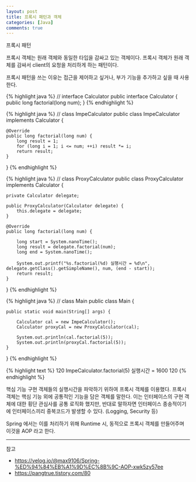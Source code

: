 ```yaml
---
layout: post
title: 프록시 패턴과 객체
categories: [Java]
comments: true
---
```


프록시 패턴

프록시 객체는 원래 객체와 동일한 타입을 감싸고 있는 객체이다. 프록시 객체가 원래 객체를 감싸서 client의 요청을 처리하게 하는 패턴이다.

프록시 패턴을 쓰는 이유는 접근을 제어하고 싶거나, 부가 기능을 추가하고 싶을 때 사용한다.

{% highlight java %}
// interface Calculator
public interface Calculator {
	public long factorial(long num);
}
{% endhighlight %}

{% highlight java %}
// class ImpeCalculator
public class ImpeCalculator implements Calculator {

	@Override
	public long factorial(long num) {
		long result = 1;
		for (long i = 1; i <= num; ++i) result *= i;
		return result;
	}
}
{% endhighlight %}

{% highlight java %}
// class ProxyCalculator
public class ProxyCalculator implements Calculator {

	private Calculator delegate;
	
	public ProxyCalculator(Calculator delegate) {
		this.delegate = delegate;
	}
	
	@Override
	public long factorial(long num) {
		
		long start = System.nanoTime();
		long result = delegate.factorial(num);
		long end = System.nanoTime();
		
		System.out.printf("%s.factorial(%d) 실행시간 = %d\n", delegate.getClass().getSimpleName(), num, (end - start));
		return result;
	}
}
{% endhighlight %}

{% highlight java %}
// class Main
public class Main {

	public static void main(String[] args) {
		
		Calculator cal = new ImpeCalculator();
		Calculator proxyCal = new ProxyCalculator(cal);
		
		System.out.println(cal.factorial(5));
		System.out.println(proxyCal.factorial(5));		
	}
}
{% endhighlight %}

{% highlight text %}
120
ImpeCalculator.factorial(5) 실행시간 = 1600
120
{% endhighlight %}

핵심 기능 구현 객체들의 실행시간을 파악하기 위하여 프록시 객체를 이용했다. 프록시 객체는 핵심 기능 외에 공통적인 기능을 담은 객체를 말한다.
이는 인터페이스의 구현 객체에 대한 횡단 관심사를 공통 로직화 했지만, 반대로 말하자면 인터페이스 종송적이기에 인터페이스끼리 중복코드가 발생할 수 있다. (Logging, Security 등)

Spring 에서는 이를 처리하기 위해 Runtime 시, 동적으로 프록시 객체를 만들어주며 이것을 AOP 라고 한다.

-----------

참고

- https://velog.io/@max9106/Spring-%ED%94%84%EB%A1%9D%EC%8B%9C-AOP-xwk5zy57ee
- https://pangtrue.tistory.com/80
